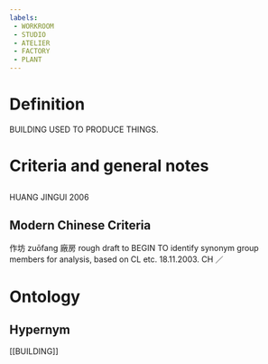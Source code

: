 ```yaml
---
labels: 
 - WORKROOM
 - STUDIO
 - ATELIER
 - FACTORY
 - PLANT
---
```


# Definition
BUILDING USED TO PRODUCE THINGS.
# Criteria and general notes
## 
HUANG JINGUI 2006
## Modern Chinese Criteria
作坊 zuōfang
廠房
rough draft to BEGIN TO identify synonym group members for analysis, based on CL etc. 18.11.2003. CH ／
# Ontology

## Hypernym
[[BUILDING]]